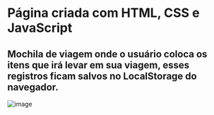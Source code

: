 # Página criada com HTML, CSS e JavaScript

## Mochila de viagem onde o usuário coloca os itens que irá levar em sua viagem, esses registros ficam salvos no LocalStorage do navegador.

![image](https://user-images.githubusercontent.com/92067624/213938563-77ccb026-e810-4624-a49e-b731240422e1.png)
